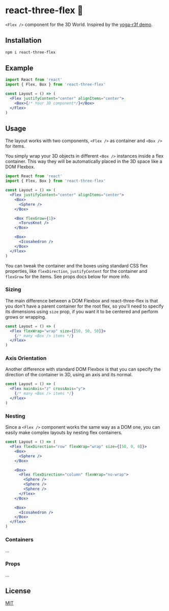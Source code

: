 # react-three-flex 💠

`<Flex />` component for the 3D World. Inspired by the [yoga-r3f demo](https://codesandbox.io/s/yoga-r3f-lgl0j).

## Installation

```sh
npm i react-three-flex
```

## Example

```jsx
import React from 'react'
import { Flex, Box } from 'react-three-flex'

const Layout = () => (
  <Flex justifyContent="center" alignItems="center">
    <Box>{/* Your 3D component*/}</Box>
  </Flex>
)
```

## Usage

The layout works with two components, `<Flex />` as container and `<Box />` for items.

You simply wrap your 3D objects in different `<Box />` instances inside a flex container. This way they will be automatically placed in the 3D space like a DOM Flexbox.

```jsx
import React from 'react'
import { Flex, Box } from 'react-three-flex'

const Layout = () => (
  <Flex justifyContent="center" alignItems="center">
    <Box>
      <Sphere />
    </Box>

    <Box flexGrow={1}>
      <TorusKnot />
    </Box>

    <Box>
      <Icosahedron />
    </Box>
  </Flex>
)
```

You can tweak the container and the boxes using standard CSS flex properties, like `flexDirection`, `justifyContent` for the container and `flexGrow` for the items. See props docs below for more info.

### Sizing

The main difference between a DOM Flexbox and react-three-flex is that you don't have a parent container for the root flex, so you'll need to specify its dimensions using `size` prop, if you want it to be centered and perform grows or wrapping.

```jsx
const Layout = () => (
  <Flex flexWrap="wrap" size={[50, 50, 50]}>
    {/* many <Box /> items */}
  </Flex>
)
```

### Axis Orientation

Another difference with standard DOM Flexbox is that you can specify the direction of the container in 3D, using an axis and its normal.

```jsx
const Layout = () => (
  <Flex mainAxis="z" crossAxis="y">
    {/* many <Box /> items */}
  </Flex>
)
```

### Nesting

Since a `<Flex />` component works the same way as a DOM one, you can easily make complex layouts by nesting flex containers.

```jsx
const Layout = () => (
  <Flex flexDirection="row" flexWrap="wrap" size={[50, 0, 0]}>
    <Box>
      <Sphere />
    </Box>

    <Box>
      <Flex flexDirection="column" flexWrap="no-wrap">
        <Sphere />
        <Sphere />
        <Sphere />
      </Flex>
    </Box>

    <Box>
      <Icosahedron />
    </Box>
  </Flex>
)
```

### Containers

...

### Props

...

## License

[MIT](LICENSE)

